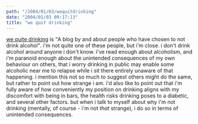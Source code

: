 ```yaml
---
path: "/2004/01/03/wequitdrinking" 
date: "2004/01/03 09:17:13" 
title: "we quit drinking" 
---
```

<a href="http://wequitdrinking.typepad.com/blog/">we quite drinking</a> is <q>A blog by and about people who have chosen to not drink alcohol</q>. i'm not quite one of these people, but i'm close. i don't drink alcohol around anyone i don't know. i've read enough about alcoholism, and i'm paranoid enough about the unintended consequences of my own behaviour on others, that i worry drinking in public may enable some alcoholic near me to relapse while i sit there entirely unaware of that happening. i mention this not so much to suggest others might do the same, but rather to point out how strange i am. i'd also like to point out that i'm fully aware of how conveniently my position on drinking aligns with my discomfort with being in bars, the health risks drinking poses to a diabetic, and several other factors. but when i talk to myself about why i'm not drinking (mentally, of course - i'm not *that* strange), i do so in terms of unintended consequences.